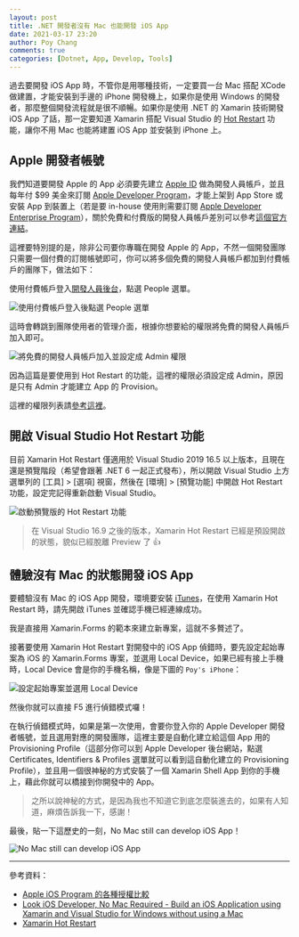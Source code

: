 ```yaml
---
layout: post
title: .NET 開發者沒有 Mac 也能開發 iOS App
date: 2021-03-17 23:20
author: Poy Chang
comments: true
categories: [Dotnet, App, Develop, Tools]
---
```


過去要開發 iOS App 時，不管你是用哪種技術，一定要買一台 Mac 搭配 XCode 做建置，才能安裝到手邊的 iPhone 開發機上，如果你是使用 Windows 的開發者，那麼整個開發流程就是很不順暢。如果你是使用 .NET 的 Xamarin 技術開發 iOS App 了話，那一定要知道 Xamarin 搭配 Visual Studio 的 [Hot Restart](https://docs.microsoft.com/zh-tw/xamarin/xamarin-forms/deploy-test/hot-restart) 功能，讓你不用 Mac 也能將建置 iOS App 並安裝到 iPhone 上。

## Apple 開發者帳號

我們知道要開發 Apple 的 App 必須要先建立 [Apple ID](https://appleid.apple.com/account) 做為開發人員帳戶，並且每年付 $99 美金來訂閱 [Apple Developer Program](https://developer.apple.com/programs/)，才能上架到 App Store 或安裝 App 到裝置上（若是要 in-house 使用則需要訂閱 [Apple Developer Enterprise Program](https://developer.apple.com/programs/enterprise/)），關於免費和付費版的開發人員帳戶差別可以參考[這個官方連結](https://developer.apple.com/support/compare-memberships/)。

這裡要特別提的是，除非公司要你專職在開發 Apple 的 App，不然一個開發團隊只需要一個付費的訂閱帳號即可，你可以將多個免費的開發人員帳戶都加到付費帳戶的團隊下，做法如下：

使用付費帳戶登入[開發人員後台](https://developer.apple.com/account/)，點選 People 選單。

![使用付費帳戶登入後點選 People 選單](https://i.imgur.com/FelNn5E.png)

這時會轉跳到團隊使用者的管理介面，根據你想要給的權限將免費的開發人員帳戶加入即可。

![將免費的開發人員帳戶加入並設定成 Admin 權限](https://i.imgur.com/hvMbwHZ.png)

因為這篇是要使用到 Hot Restart 的功能，這裡的權限必須設定成 Admin，原因是只有 Admin 才能建立 App 的 Provision。

這裡的權限列表請[參考這裡](https://developer.apple.com/support/roles/)。

## 開啟 Visual Studio Hot Restart 功能

目前 Xamarin Hot Restart 僅適用於 Visual Studio 2019 16.5 以上版本，且現在還是預覽階段（希望會跟著 .NET 6 一起正式發布），所以開啟 Visual Studio 上方選單列的 [工具] > [選項] 視窗，然後在 [環境] > [預覽功能] 中開啟 Hot Restart 功能，設定完記得重新啟動 Visual Studio。

![啟動預覽版的 Hot Restart 功能](https://i.imgur.com/vF5Dbs9.png)

>在 Visual Studio 16.9 之後的版本，Xamarin Hot Restart 已經是預設開啟的狀態，貌似已經脫離 Preview 了 👍

## 體驗沒有 Mac 的狀態開發 iOS App

要體驗沒有 Mac 的 iOS App 開發，環境要安裝 [iTunes](https://www.microsoft.com/zh-tw/p/itunes/9pb2mz1zmb1s)，在使用 Xamarin Hot Restart 時，請先開啟 iTunes 並確認手機已經連線成功。

我是直接用 Xamarin.Forms 的範本來建立新專案，這就不多贅述了。

接著要使用 Xamarin Hot Restart 對開發中的 iOS App 偵錯時，要先設定起始專案為 iOS 的 Xamarin.Forms 專案，並選用 Local Device，如果已經有接上手機時，Local Device 會是你的手機名稱，像是下圖的 `Poy's iPhone`：

![設定起始專案並選用 Local Device](https://i.imgur.com/wcxdiDT.png)

然後你就可以直接 F5 進行偵錯模式囉！

在執行偵錯模式時，如果是第一次使用，會要你登入你的 Apple Developer 開發者帳號，並且選用對應的開發團隊，這裡主要是自動化建立給這個 App 用的 Provisioning Profile（這部分你可以到 Apple Developer 後台網站，點選 Certificates, Identifiers & Profiles 選單就可以看到這自動化建立的 Provisioning Profile），並且用一個很神秘的方式安裝了一個 Xamarin Shell App 到你的手機上，藉此你就可以橋接到你開發中的 App。

>之所以說神秘的方式，是因為我也不知道它到底怎麼裝進去的，如果有人知道，麻煩告訴我一下，感謝！

最後，貼一下這歷史的一刻，No Mac still can develop iOS App！

![No Mac still can develop iOS App](https://i.imgur.com/XKv3GDs.png)

----------

參考資料：

* [Apple iOS Program 的各種授權比較](https://dotblogs.com.tw/ryannote/2016/03/02/230209)
* [Look iOS Developer, No Mac Required - Build an iOS Application using Xamarin and Visual Studio for Windows without using a Mac](https://nicksnettravels.builttoroam.com/ios-dev-no-mac/)
* [Xamarin Hot Restart](https://docs.microsoft.com/zh-tw/xamarin/xamarin-forms/deploy-test/hot-restart?WT.mc_id=DT-MVP-5003022)

